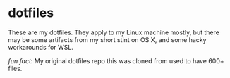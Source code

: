 # dotfiles

These are my dotfiles. They apply to my Linux machine mostly, but there may be
some artifacts from my short stint on OS X, and some hacky workarounds for WSL.

_fun fact_: My original dotfiles repo this was cloned from used to have 600+ files.
